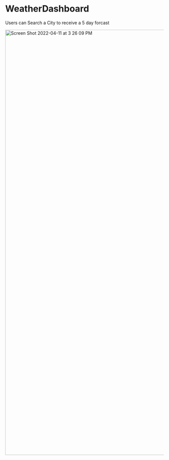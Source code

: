 # WeatherDashboard
Users can Search a City to receive a 5 day forcast


<img width="1352" alt="Screen Shot 2022-04-11 at 3 26 09 PM" src="https://user-images.githubusercontent.com/101783888/162843491-dced66a3-1221-4c9f-8c00-f13e8764cb91.png">
